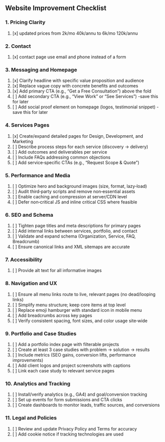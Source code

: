 ## Website Improvement Checklist

### 1. Pricing Clarity
1. [x] updated prices from 2k/mo 40k/annu to 6k/mo 120k/annu

### 2. Contact
1. [x] contact page use email and phone instead of a form

### 3. Messaging and Homepage
1. [x] Clarify headline with specific value proposition and audience
2. [x] Replace vague copy with concrete benefits and outcomes
3. [x] Add primary CTA (e.g., “Get a Free Consultation”) above the fold
4. [ ] Add secondary CTA (e.g., “View Work” or “See Services”) -save this for later
5. [ ] Add social proof element on homepage (logos, testimonial snippet) -save this for later

### 4. Services Pages
1. [x] Create/expand detailed pages for Design, Development, and Marketing
2. [ ] Describe process steps for each service (discovery → delivery)
3. [ ] Add outcomes and deliverables per service
4. [ ] Include FAQs addressing common objections
5. [ ] Add service‑specific CTAs (e.g., “Request Scope & Quote”)

### 5. Performance and Media
1. [ ] Optimize hero and background images (size, format, lazy‑load)
2. [ ] Audit third‑party scripts and remove non‑essential assets
3. [ ] Enable caching and compression at server/CDN level
4. [ ] Defer non‑critical JS and inline critical CSS where feasible

### 6. SEO and Schema
1. [ ] Tighten page titles and meta descriptions for primary pages
2. [ ] Add internal links between services, portfolio, and contact
3. [ ] Validate and expand schema (Organization, Service, FAQ, Breadcrumb)
4. [ ] Ensure canonical links and XML sitemaps are accurate

### 7. Accessibility
1. [ ] Provide alt text for all informative images

### 8. Navigation and UX
1. [ ] Ensure all menu links route to live, relevant pages (no dead/looping links)
2. [ ] Simplify menu structure; keep core items at top level
3. [ ] Replace emoji hamburger with standard icon in mobile menu
4. [ ] Add breadcrumbs across key pages
5. [ ] Verify consistent spacing, font sizes, and color usage site‑wide

### 9. Portfolio and Case Studies
1. [ ] Add a portfolio index page with filterable projects
2. [ ] Create at least 3 case studies with problem → solution → results
3. [ ] Include metrics (SEO gains, conversion lifts, performance improvements)
4. [ ] Add client logos and project screenshots with captions
5. [ ] Link each case study to relevant service pages

### 10. Analytics and Tracking
1. [ ] Install/verify analytics (e.g., GA4) and goal/conversion tracking
2. [ ] Set up events for form submissions and CTA clicks
3. [ ] Create dashboards to monitor leads, traffic sources, and conversions

### 11. Legal and Policies
1. [ ] Review and update Privacy Policy and Terms for accuracy
2. [ ] Add cookie notice if tracking technologies are used